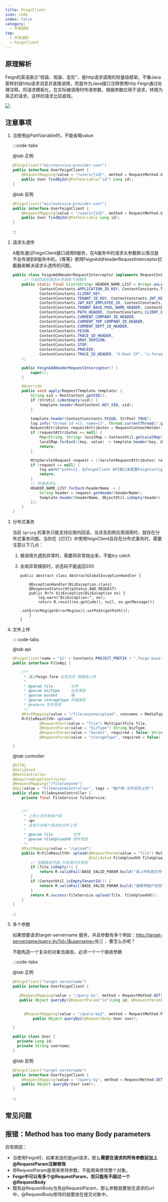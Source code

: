 ```yaml
---
title: FeignClient
icon: code
index: false
category:
  - 开发进阶
tag:
  - 开发进阶
  - FeignClient
---
```


## 原理解析

Feign的英语表示“假装、假装、变形”，是http请求调用的轻量级框架，不像Java那样封装http请求消息并直接调用，而是作为Java接口注释使用http Feign通过处理注释，将请求模板化，在实际被调用时传递参数，根据参数应用于请求，转换为真正的请求，这样的请求比较直观。

![](/images/advanced/feignclient.png)



## 注意事项

1. 当使用@PathVariable时，不能省略value

   :::code-tabs

   @tab 正例

   ```java
   @FeignClient("microservice-provider-user")
   public interface UserFeignClient {
       @RequestMapping(value = "/users/{id}", method = RequestMethod.GET)
       public User findById(@PathVariable("id") Long id);
   }
   ```

   @tab 反例

   ```java
   @FeignClient("microservice-provider-user")
   public interface UserFeignClient {
       @RequestMapping(value = "/users/{id}", method = RequestMethod.GET)
       public User findById(@PathVariable Long id);
   }
   
   ```

   :::

2. 请求头透传

   A服务通过FeignClient接口调用B服务，在A服务中的请求头参数默认情况是不会传递到B服务中的，《等等》使用FeignAddHeaderRequestInterceptor拦截器来解决请求头透传的问题。

   ```java
   public class FeignAddHeaderRequestInterceptor implements RequestInterceptor {
     	// 只会将这些请求头传递到下游服务
       public static final List<String> HEADER_NAME_LIST = Arrays.asList(
               ContextConstants.APPLICATION_ID_KEY, ContextConstants.TOKEN_KEY,
               ContextConstants.CLIENT_KEY,
               ContextConstants.TENANT_ID_KEY, ContextConstants.JWT_KEY_USER_ID,
               ContextConstants.JWT_KEY_EMPLOYEE_ID, ContextConstants.JWT_KEY_UUID,
               ContextConstants.TENANT_BASE_POOL_NAME_HEADER, ContextConstants.TENANT_EXTEND_POOL_NAME_HEADER,
               ContextConstants.PATH_HEADER, ContextConstants.CLIENT_ID_HEADER,
               ContextConstants.CURRENT_COMPANY_ID_HEADER,
               ContextConstants.CURRENT_TOP_COMPANY_ID_HEADER,
               ContextConstants.CURRENT_DEPT_ID_HEADER,
               ContextConstants.FEIGN,
               ContextConstants.TRACE_ID_HEADER,
               ContextConstants.GRAY_VERSION,
               ContextConstants.STOP,
               ContextConstants.PROCEED,
               ContextConstants.TRACE_ID_HEADER, "X-Real-IP", "x-forwarded-for"
       );
   
       public FeignAddHeaderRequestInterceptor() {
           super();
       }
   
       @Override
       public void apply(RequestTemplate template) {
           String xid = RootContext.getXID();
           if (StrUtil.isNotEmpty(xid)) {
               template.header(RootContext.KEY_XID, xid);
           }
   
           template.header(ContextConstants.FEIGN, StrPool.TRUE);
           log.info("thread id ={}, name={}", Thread.currentThread().getId(), Thread.currentThread().getName());
           RequestAttributes requestAttributes = RequestContextHolder.getRequestAttributes();
           if (requestAttributes == null) {
               Map<String, String> localMap = ContextUtil.getLocalMap();
               localMap.forEach((key, value) -> template.header(key, URLUtil.encode(value)));
               return;
           }
   
           HttpServletRequest request = ((ServletRequestAttributes) requestAttributes).getRequest();
           if (request == null) {
               log.warn("path={}, 在FeignClient API接口未配置FeignConfiguration类， 故而无法在远程调用时获取请求头中的参数!", template.path());
               return;
           }
           // 传递请求头
           HEADER_NAME_LIST.forEach(headerName -> {
               String header = request.getHeader(headerName);
               template.header(headerName, ObjectUtil.isEmpty(header) ? URLUtil.encode(ContextUtil.get(headerName)) : header);
           });
       }
   }
   
   ```

3. 分布式事务

   当前 `Spring` 的事务只能支持应用内回滚，当涉及到跨应用调用时，就存在分布式事务问题。当你在《灯灯》中使用feignClient且存在分布式事务时，需要注意以下几点：

   1. 被调用方遇到异常时，需要将异常抛出来，不能try catch

   2. 全局异常捕获时，状态码不能返回200

      ```java{4}
      public abstract class AbstractGlobalExceptionHandler {
      
          @ExceptionHandler(BizException.class)
          @ResponseStatus(HttpStatus.BAD_REQUEST)
          public R<?> bizException(BizException ex) {
              log.warn("BizException:", ex);
              return R.result(ex.getCode(), null, ex.getMessage())
                      .setErrorMsg(getErrorMsg(ex)).setPath(getPath());
          }
      }
      ```

4. 文件上传

   ::: code-tabs

   @tab api

   ```java
   @FeignClient(name = "${" + Constants.PROJECT_PREFIX + ".feign.base-server:lamp-base-server}")
   public interface FileApi {
   
       /**
        * 通过feign-form 实现文件 跨服务上传
        *
        * @param file        文件
        * @param bizType     业务类型
        * @param bucket      桶
        * @param storageType 存储类型
        * @return 文件信息
        */
       @PostMapping(value = "/file/anyone/upload", consumes = MediaType.MULTIPART_FORM_DATA_VALUE)
       R<FileResultVO> upload(
               @RequestPart(value = "file") MultipartFile file,
               @RequestParam(value = "bizType") String bizType,
               @RequestParam(value = "bucket", required = false) String bucket,
               @RequestParam(value = "storageType", required = false) FileStorageType storageType);
   
   }
   
   ```

   @tab controller

   ```java
   @Slf4j
   @Validated
   @RestController
   @RequiredArgsConstructor
   @RequestMapping("/file/anyone")
   @Api(value = "FileAnyoneController", tags = "租户库-文件实时上传")
   public class FileAnyoneController {
       private final FileService fileService;
   
   
       /**
        * 上传小文件到租户库
        * <p>
        * 适用于非租户请求的文件上传
        *
        * @param file         文件
        * @param fileUploadVO 附件信息
        */
       @PostMapping(value = "/upload")
       public R<FileResultVO> upload(@RequestParam(value = "file") MultipartFile file,
                                     @Validated FileUploadVO fileUploadVO) {
           // 忽略路径字段,只处理文件类型
           if (file.isEmpty()) {
               return R.validFail(BASE_VALID_PARAM.build("请上传有效文件"));
           }
           if (ContextUtil.isEmptyTenantId()) {
               return R.validFail(BASE_VALID_PARAM.build("请携带租户信息"));
           }
           return R.success(fileService.upload(file, fileUploadVO));
       }
   }
   ```

   :::

5. 多个参数

   如果想要请求target-servername 服务，并且参数有多个例如：[http://target-servername/query-by?id=1&username=](https://link.jianshu.com?t=http://target-servername/query-by?id=1&username=)张三 ，要怎么办呢？

   不能构造一个复杂的对象去接收，必须一个一个接收参数

   :::code-tabs

   @tab 正例

   ```java
   @FeignClient("target-servername")
   public interface UserFeignClient {
   
      @RequestMapping(value = "/query-by", method = RequestMethod.GET)
      public Object queryBy(@RequestParam("id")Long id, @RequestParam("username")String username);
   
     
      	@RequestMapping(value = "/query-by2", method = RequestMethod.POST)
    		public Object queryBy2(@RequestBody User user);
   
   }
   
   public class User {
     private Long id;
     private String username;
   }
   ```

   @tab 反例

   ```java
   @FeignClient("target-servername")
   public interface UserFeignClient {
       @RequestMapping(value = "/query-by", method = RequestMethod.GET)
       public Object queryBy(User user);
   }
   ```

   :::

   

## 常见问题

## 报错：Method has too many Body parameters

异常原因：

- 当使用Feign时，如果发送的是get请求，那么**需要在请求的所有参数前加上@RequestParam注解修饰**
- @RequestParam是用来修饰参数，不能用来修饰整个对象。
- **Feign中可以有多个@RequestParam，但只能有不超过一个@RequestBody**
- 既有@RequestBody也有@RequestParam，那么参数就要放在请求的url中，@RequestBody修饰的就要放在提交对象中。
